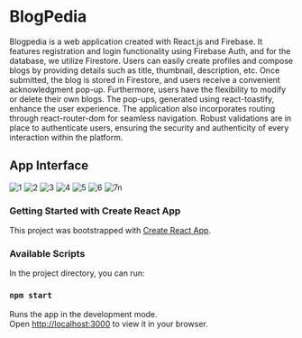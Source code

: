 # BlogPedia
Blogpedia is a web application created with React.js and Firebase. It features registration and login functionality using Firebase Auth, and for the database, we utilize Firestore. Users can easily create profiles and compose blogs by providing details such as title, thumbnail, description, etc. Once submitted, the blog is stored in Firestore, and users receive a convenient acknowledgment pop-up. Furthermore, users have the flexibility to modify or delete their own blogs. The pop-ups, generated using react-toastify, enhance the user experience. The application also incorporates routing through react-router-dom for seamless navigation. Robust validations are in place to authenticate users, ensuring the security and authenticity of every interaction within the platform.

## App Interface 

![1](https://github.com/Rupal-Gupta29/BlogPedia/assets/70842313/cf0a350d-13b7-41d6-8f6e-1281ebc1b288)
![2](https://github.com/Rupal-Gupta29/BlogPedia/assets/70842313/d0f73f00-ffbd-4c2e-95af-9c9faad026e6)
![3](https://github.com/Rupal-Gupta29/BlogPedia/assets/70842313/cafa8de0-0462-4862-8407-969ed329b7d3)
![4](https://github.com/Rupal-Gupta29/BlogPedia/assets/70842313/5d91613e-0395-4123-8ea6-c73f6cc24814)
![5](https://github.com/Rupal-Gupta29/BlogPedia/assets/70842313/c7587c00-fff6-405c-8f3a-149c72d2ade1)
![6](https://github.com/Rupal-Gupta29/BlogPedia/assets/70842313/60731a75-1366-4ff5-9c3b-1f8625476227)
![7n](https://github.com/Rupal-Gupta29/BlogPedia/assets/70842313/e60388bb-b0c2-473f-9545-724a696a23cf)


### Getting Started with Create React App

This project was bootstrapped with [Create React App](https://github.com/facebook/create-react-app).

### Available Scripts

In the project directory, you can run:

### `npm start`

Runs the app in the development mode.\
Open [http://localhost:3000](http://localhost:3000) to view it in your browser.
